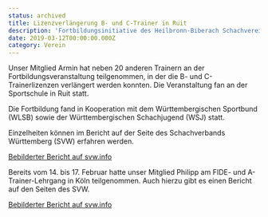 ```yaml
---
status: archived
title: Lizenzverlängerung B- und C-Trainer in Ruit
description: 'Fortbildungsinitiative des Heilbronn-Biberach Schachvereins: Mitglieder Armin und Philipp erneuern ihre Trainerlizenzen in Ruit und Köln.'
date: 2019-03-12T00:00:00.000Z
category: Verein
---
```


Unser Mitglied Armin hat neben 20 anderen Trainern an der Fortbildungsveranstaltung teilgenommen, in der die B- und C-Trainerlizenzen verlängert werden konnten. Die Veranstaltung fan an der Sportschule in Ruit statt.

Die Fortbildung fand in Kooperation mit dem Württembergischen Sportbund (WLSB) sowie der Württembergischen Schachjugend (WSJ) statt.

Einzelheiten können im Bericht auf der Seite des Schachverbands Württemberg (SVW) erfahren werden.

[Bebilderter Bericht auf svw.info](http://www.svw.info/bezirke/ul/647-skhn/14271-21-c-und-b-trainer-haben-ihre-lizenz-verlaengert)

Bereits vom 14. bis 17. Februar hatte unser Mitglied Philipp am FIDE- und A-Trainer-Lehrgang in Köln teilgenommen. Auch hierzu gibt es einen Bericht auf den Seiten des SVW.

[Bebilderter Bericht auf svw.info](http://www.svw.info/referate/ausbildung/berichte/14239-bericht-ueber-den-fide-und-a-trainerlehrgang-in-koeln)
